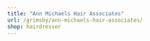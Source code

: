 ```yaml
---
title: "Ann Michaels Hair Associates"
url: /grimsby/ann-michaels-hair-associates/
shop: hairdresser
---
```

